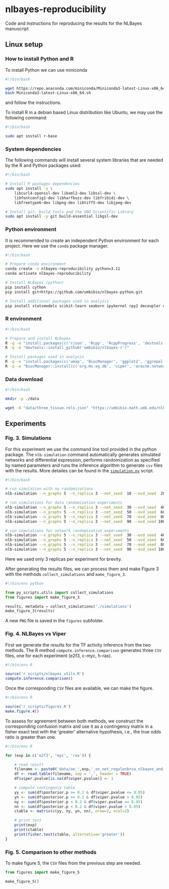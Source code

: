 # nlbayes-reproducibility
Code and instructions for reproducing the results for the NLBayes manuscript

## Linux setup

### How to install Python and R

To install Python we can use miniconda
```bash
#!/bin/bash

wget https://repo.anaconda.com/miniconda/Miniconda3-latest-Linux-x86_64.sh
bash Miniconda3-latest-Linux-x86_64.sh
```
and follow the instructions.

To install R in a debian based Linux distribution like Ubuntu, we may use the following command:
```bash
#!/bin/bash

sudo apt install r-base
```
### System dependencies
The following commands will install several system libraries that are needed by the R and Python packages used:
```bash
#!/bin/bash

# Install R packages dependencies
sudo apt install -y \
    libcurl4-openssl-dev libxml2-dev libssl-dev \
    libfontconfig1-dev libharfbuzz-dev libfribidi-dev \
    libfreetype6-dev libpng-dev libtiff5-dev libjpeg-dev

# Install git, build tools and the GNU Scientific Library
sudo apt install -y git build-essential libgsl-dev
```

### Python environment
It is recommended to create an independent Python environment for each project. Here we use the `conda` package manager.
```bash
#!/bin/bash

# Prepare conda environment
conda create -n nlbayes-reproducibility python=3.11
conda activate nlbayes-reproducibility

# Install NLBayes (python)
pip install cython
pip install git+https://github.com/umbibio/nlbayes-python.git

# Install additional packages used in analysis
pip install statsmodels scikit-learn seaborn ipykernel rpy2 decoupler upsetplot
```

### R environment
```bash
#!/bin/bash

# Prepare and install NLBayes
R -q -e "install.packages(c('rjson', 'Rcpp', 'RcppProgress', 'devtools'))"
R -q -e "devtools::install_github('umbibio/nlbayes-r')"

# Install packages used in analysis
R -q -e "install.packages(c('umap', 'BiocManager', 'ggplot2', 'ggrepel'))"
R -q -e "BiocManager::install(c('org.Hs.eg.db', 'viper', 'aracne.networks', 'GEOquery'))"
```

### Data download
```bash
#!/bin/bash

mkdir -p ./data

wget -O "data/three_tissue.rels.json" "https://umbibio.math.umb.edu/nlbayes/assets/data/networks/gtex_chip/homo_sapiens/tissue_independent/three_tissue.rels.json"
```

## Experiments

### Fig. 3. Simulations

For this experiment we use the command line tool provided in the python package. 
The `nlb-simulation` command automatically generates simulated networks and differential
expression, performs randomization as specified by named parameters and runs the inference algorithm to generate `csv` files with the results. More detailes can be found in the [`simulation.py`](https://github.com/umbibio/nlbayes-python/blob/main/nlbayes/commands/simulation.py) script.
```bash
#!/bin/bash

# run simulation with no randomizations
nlb-simulation --n_graphs 5 --n_replica 3 --net_seed  10 --evd_seed  20 --outdir ./simulations

# run simulations for data randomization experiments
nlb-simulation --n_graphs 5 --n_replica 3 --net_seed  30 --evd_seed  40 --evd_rnd_p 0.25 --outdir ./simulations
nlb-simulation --n_graphs 5 --n_replica 3 --net_seed  50 --evd_seed  60 --evd_rnd_p 0.50 --outdir ./simulations
nlb-simulation --n_graphs 5 --n_replica 3 --net_seed  70 --evd_seed  80 --evd_rnd_p 0.75 --outdir ./simulations
nlb-simulation --n_graphs 5 --n_replica 3 --net_seed  90 --evd_seed 100 --evd_rnd_p 1.00 --outdir ./simulations

# run simulations for network randomization experiments
nlb-simulation --n_graphs 5 --n_replica 3 --net_seed  30 --evd_seed  40 --net_rnd_p 0.25 --outdir ./simulations
nlb-simulation --n_graphs 5 --n_replica 3 --net_seed  50 --evd_seed  60 --net_rnd_p 0.50 --outdir ./simulations
nlb-simulation --n_graphs 5 --n_replica 3 --net_seed  70 --evd_seed  80 --net_rnd_p 0.75 --outdir ./simulations
nlb-simulation --n_graphs 5 --n_replica 3 --net_seed  90 --evd_seed 100 --net_rnd_p 1.00 --outdir ./simulations
```
Here we used only 3 replicas per experiment for brevity.

After generating the results files, we can process them and make Figure 3 with the methods `collect_simulations` and `make_figure_3`.
```python
#!/bin/env python

from py_scripts.utils import collect_simulations
from figures import make_figure_3

results, metadata = collect_simulations('./simulations')
make_figure_3(results)
```
A new `PNG` file is saved in the `figures` subfolder.

### Fig. 4. NLBayes vs Viper

First we generate the results for the TF activity inference from the two methods.
The R method `compute.inference.comparison` generates three `CSV` files, one for each experiment (e2f3, c-myc, h-ras).
```R
#!/bin/env R

source('r_scripts/nlbayes_utils.R')
compute.inference.comparison()
```

Once the corresponding `CSV` files are available, we can make the figure.
```R
#!/bin/env R

source('r_scripts/figures.R')
make.figure.4()

```

To assess for agreement between both methods, we construct the corresponding 
confusion matrix and use it as a contingency matrix in a fisher exact test
with the 'greater' alternative hypothesis, i.e., the true odds ratio is greater
than one.
```R
#!/bin/env R

for (exp in c('e2f3', 'myc', 'ras')) {

    # read result
    filename <- paste0('data/oe_',exp,'_on_net_regulonbrca_nlbayes_and_viper.csv')
    df <- read.table(filename, sep = ',', header = TRUE)
    df$viper.pvalue[is.na(df$viper.pvalue)] <- 1

    # compute contingency table
    yy <- sum(df$posterior.p >= 0.2 & df$viper.pvalue <= 0.05)
    yn <- sum(df$posterior.p >= 0.2 & df$viper.pvalue > 0.05)
    ny <- sum(df$posterior.p < 0.2 & df$viper.pvalue <= 0.05)
    nn <- sum(df$posterior.p < 0.2 & df$viper.pvalue > 0.05)
    ctable <- matrix(c(yy, ny, yn, nn), nrow=2, ncol=2)

    # print test
    print(exp)
    print(ctable)
    print(fisher.test(ctable, alternative='greater'))
}
```

### Fig. 5. Comparison to other methods

To make figure 5, the `CSV` files from the previous step are needed.
```python
from figures import make_figure_5

make_figure_5()
```